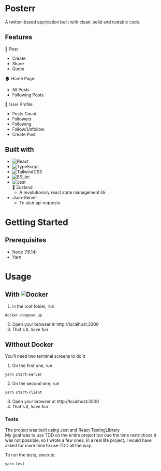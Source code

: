 # Posterr 

A twitter-based application built with clean, solid and testable code.

## Features
💬 Post  
  *   Create
  *   Share
  *   Quote
  
🏠 Home Page 
  *   All Posts
  *   Following Posts

🧔 User Profile 
  *  Posts Count
  *  Followers
  *  Following
  *  Follow/Unfollow
  *  Create Post

## Built with
* ![React](https://img.shields.io/badge/react-%2320232a.svg?style=for-the-badge&logo=react&logoColor=%2361DAFB) 
* ![TypeScript](https://img.shields.io/badge/typescript-%23007ACC.svg?style=for-the-badge&logo=typescript&logoColor=white)
* ![TailwindCSS](https://img.shields.io/badge/tailwindcss-%2338B2AC.svg?style=for-the-badge&logo=tailwind-css&logoColor=white)
* ![ESLint](https://img.shields.io/badge/ESLint-4B3263?style=for-the-badge&logo=eslint&logoColor=white)
* ![Jest](https://img.shields.io/badge/-jest-%23C21325?style=for-the-badge&logo=jest&logoColor=white)  
🐻 Zustand 
  * A revolutionary react state management lib
* Json-Server
  * To stub api requests

# Getting Started
## Prerequisites
* Node (16.14)
* Yarn

# Usage
## With ![Docker](https://img.shields.io/badge/docker-%230db7ed.svg?style=for-the-badge&logo=docker&logoColor=white)
1. In the root folder, run
  ```
  docker-compose up
  ```
2. Open your browser in http://localhost:3000
3. That's it, have fun

## Without Docker
You'll need two terminal screens to do it

1. On the first one, run
  ```
  yarn start-server
  ```
2. On the second one, run
  ```
  yarn start-client
  ```
3. Open your browser at http://localhost:3000
4. That's it, have fun


### Tests
The project was built using Jest and React TestingLibrary.  
My goal was to use TDD on the entire project but due the time restrictions it was not possible, so I wrote a few ones, in a real life project, I would have asked for more time to use TDD all the way.

To run the tests, execute:
  ```
  yarn test
  ```
